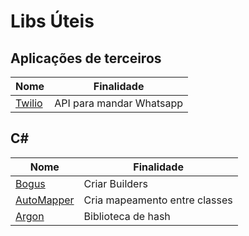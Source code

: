 # Libs Úteis

## Aplicações de terceiros

| Nome                              | Finalidade               |
| --------------------------------- | ------------------------ |
| [Twilio](https://www.twilio.com/) | API para mandar Whatsapp |

## C#

| Nome                                      | Finalidade                    |
| ----------------------------------------- | ----------------------------- |
| [Bogus](https://github.com/bchavez/Bogus) | Criar Builders                |
| [AutoMapper](https://automapper.org/)     | Cria mapeamento entre classes |
| [Argon](https://argon2.online/)           | Biblioteca de hash            |
